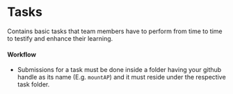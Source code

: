 # Tasks

Contains basic tasks that team members have to perform from time to time to testify and enhance their learning.

#### Workflow

* Submissions for a task must be done inside a folder having your github handle as its name (E.g. `mountAP`) and it must reside under the respective task folder.
